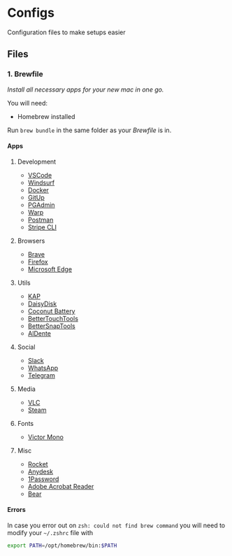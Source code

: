 # Configs

Configuration files to make setups easier

## Files

### 1. Brewfile

*Install all necessary apps for your new mac in one go.*

You will need:

* Homebrew installed

Run `brew bundle` in the same folder as your *Brewfile* is in.

#### Apps

1. Development
    * [VSCode](https://code.visualstudio.com/)
    * [Windsurf](https://windsurf.com/)
    * [Docker](https://www.docker.com/)
    * [GitUp](https://gitup.co/)
    * [PGAdmin](https://www.pgadmin.org/)
    * [Warp](https://www.warp.dev/)
    * [Postman](https://www.postman.com/)
    * [Stripe CLI](https://stripe.com/docs/stripe-cli)

2. Browsers
    * [Brave](https://brave.com/)
    * [Firefox](https://www.mozilla.org/en-US/firefox/developer/)
    * [Microsoft Edge](https://www.microsoft.com/en-us/edge)

3. Utils
    * [KAP](https://getkap.co/)
    * [DaisyDisk](https://daisydiskapp.com/)
    * [Coconut Battery](https://coconut-flavour.com/battery)
    * [BetterTouchTools](https://folivora.ai/)
    * [BetterSnapTools](https://folivora.ai/bettersnaptool)
    * [AlDente](https://apphousekitchen.com/aldente/)

4. Social
    * [Slack](https://slack.com/)
    * [WhatsApp](https://www.whatsapp.com/)
    * [Telegram](https://telegram.org/)

5. Media
    * [VLC](https://www.videolan.org/vlc/)
    * [Steam](https://store.steampowered.com/)

6. Fonts
    * [Victor Mono](https://fonts.google.com/specimen/Victor+Mono)

7. Misc
    * [Rocket](https://matthewpalmer.net/rocket/)
    * [Anydesk](https://anydesk.com/)
    * [1Password](https://1password.com/)
    * [Adobe Acrobat Reader](https://get.adobe.com/reader/)
    * [Bear](https://bear.app/)

#### Errors

In case you error out on `zsh: could not find brew command` you will need to
modify your `~/.zshrc` file with

```bash
export PATH=/opt/homebrew/bin:$PATH
```
